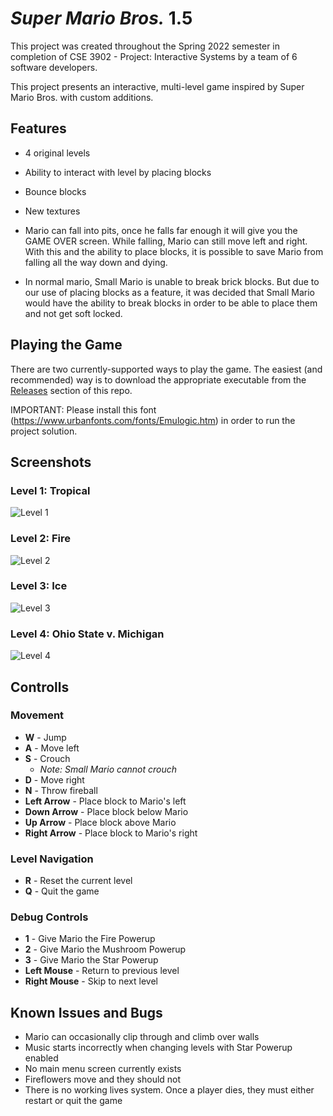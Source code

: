 
# *Super Mario Bros.* 1.5

This project was created throughout the Spring 2022 semester in completion of CSE 3902 - Project: Interactive Systems by a team of 6 software developers.

This project presents an interactive, multi-level game inspired by Super Mario Bros. with custom additions.


## Features
- 4 original levels
- Ability to interact with level by placing blocks
- Bounce blocks
- New textures

- Mario can fall into pits, once he falls far enough it will give you the GAME OVER screen. While falling, Mario can still move left and right. With this and the ability to place blocks, it is possible to save Mario from falling all the way down and dying.
- In normal mario, Small Mario is unable to break brick blocks. But due to our use of placing blocks as a feature, it was decided that Small Mario would have the ability to break blocks in order to be able to place them and not get soft locked.

## Playing the Game
There are two currently-supported ways to play the game.  The easiest (and recommended) way is to download the appropriate executable from the [Releases](https://github.com/tgkasarcik/FinalBounty-Public/releases) section of this repo.  

IMPORTANT: Please install this font (https://www.urbanfonts.com/fonts/Emulogic.htm) in order to run the project solution.

## Screenshots

### Level 1: Tropical

<img src="https://user-images.githubusercontent.com/77713266/167062357-a9fba829-ae5f-4d9a-874a-fbba19112e01.png" alt="Level 1" title="Level 1: Tropical">

### Level 2: Fire

<img src="https://user-images.githubusercontent.com/77713266/167062362-174ee11f-8ab3-4517-9867-a546c5fcbb7c.png" alt="Level 2" title="Level 2: Fire">

### Level 3: Ice

<img src="https://user-images.githubusercontent.com/77713266/167062364-9b37d38e-8f13-45e7-8eef-59d98c7d9428.png" alt="Level 3" title="Level 3: Ice">

### Level 4: Ohio State v. Michigan

<img src="https://user-images.githubusercontent.com/77713266/167062367-48ff86cf-0610-4e2f-a57e-2516cc338512.png" alt="Level 4" title="Level 4: Ohio State v. Michigan">

## Controlls

### Movement
- **W** - Jump
- **A** - Move left
- **S** - Crouch
    - *Note: Small Mario cannot crouch*
- **D** - Move right
- **N** - Throw fireball
- **Left Arrow** - Place block to Mario's left
- **Down Arrow** - Place block below Mario
- **Up Arrow** - Place block above Mario
- **Right Arrow** - Place block to Mario's right

### Level Navigation
- **R** - Reset the current level
- **Q** - Quit the game

### Debug Controls
- **1** - Give Mario the Fire Powerup
- **2** - Give Mario the Mushroom Powerup
- **3** - Give Mario the Star Powerup
- **Left Mouse** - Return to previous level
- **Right Mouse** - Skip to next level

## Known Issues and Bugs
- Mario can occasionally clip through and climb over walls
- Music starts incorrectly when changing levels with Star Powerup enabled
- No main menu screen currently exists
- Fireflowers move and they should not
- There is no working lives system. Once a player dies, they must either restart or quit the game
